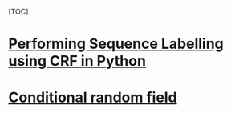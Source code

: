 [TOC]



# [Performing Sequence Labelling using CRF in Python](http://www.albertauyeung.com/post/python-sequence-labelling-with-crf/)





# [Conditional random field](https://en.wikipedia.org/wiki/Conditional_random_field)

